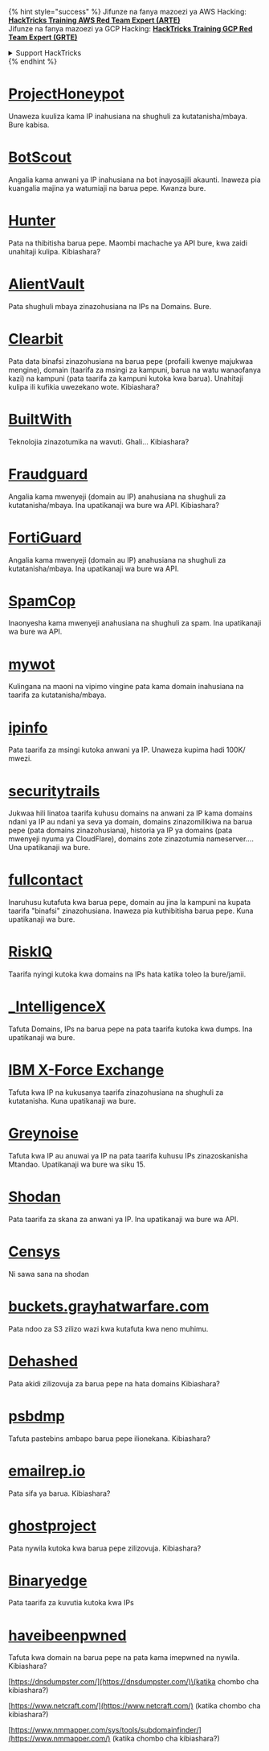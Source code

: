 {% hint style="success" %}
Jifunze na fanya mazoezi ya AWS Hacking:<img src="/.gitbook/assets/arte.png" alt="" data-size="line">[**HackTricks Training AWS Red Team Expert (ARTE)**](https://training.hacktricks.xyz/courses/arte)<img src="/.gitbook/assets/arte.png" alt="" data-size="line">\
Jifunze na fanya mazoezi ya GCP Hacking: <img src="/.gitbook/assets/grte.png" alt="" data-size="line">[**HackTricks Training GCP Red Team Expert (GRTE)**<img src="/.gitbook/assets/grte.png" alt="" data-size="line">](https://training.hacktricks.xyz/courses/grte)

<details>

<summary>Support HackTricks</summary>

* Angalia [**mpango wa usajili**](https://github.com/sponsors/carlospolop)!
* **Jiunge na** 💬 [**kikundi cha Discord**](https://discord.gg/hRep4RUj7f) au [**kikundi cha telegram**](https://t.me/peass) au **tufuatilie** kwenye **Twitter** 🐦 [**@hacktricks\_live**](https://twitter.com/hacktricks\_live)**.**
* **Shiriki mbinu za hacking kwa kuwasilisha PRs kwa** [**HackTricks**](https://github.com/carlospolop/hacktricks) na [**HackTricks Cloud**](https://github.com/carlospolop/hacktricks-cloud) github repos.

</details>
{% endhint %}


# [ProjectHoneypot](https://www.projecthoneypot.org/)

Unaweza kuuliza kama IP inahusiana na shughuli za kutatanisha/mbaya. Bure kabisa.

# [**BotScout**](http://botscout.com/api.htm)

Angalia kama anwani ya IP inahusiana na bot inayosajili akaunti. Inaweza pia kuangalia majina ya watumiaji na barua pepe. Kwanza bure.

# [Hunter](https://hunter.io/)

Pata na thibitisha barua pepe.
Maombi machache ya API bure, kwa zaidi unahitaji kulipa.
Kibiashara?

# [AlientVault](https://otx.alienvault.com/api)

Pata shughuli mbaya zinazohusiana na IPs na Domains. Bure.

# [Clearbit](https://dashboard.clearbit.com/)

Pata data binafsi zinazohusiana na barua pepe \(profaili kwenye majukwaa mengine\), domain \(taarifa za msingi za kampuni, barua na watu wanaofanya kazi\) na kampuni \(pata taarifa za kampuni kutoka kwa barua\).
Unahitaji kulipa ili kufikia uwezekano wote.
Kibiashara?

# [BuiltWith](https://builtwith.com/)

Teknolojia zinazotumika na wavuti. Ghali...
Kibiashara?

# [Fraudguard](https://fraudguard.io/)

Angalia kama mwenyeji \(domain au IP\) anahusiana na shughuli za kutatanisha/mbaya. Ina upatikanaji wa bure wa API.
Kibiashara?

# [FortiGuard](https://fortiguard.com/)

Angalia kama mwenyeji \(domain au IP\) anahusiana na shughuli za kutatanisha/mbaya. Ina upatikanaji wa bure wa API.

# [SpamCop](https://www.spamcop.net/)

Inaonyesha kama mwenyeji anahusiana na shughuli za spam. Ina upatikanaji wa bure wa API.

# [mywot](https://www.mywot.com/)

Kulingana na maoni na vipimo vingine pata kama domain inahusiana na taarifa za kutatanisha/mbaya.

# [ipinfo](https://ipinfo.io/)

Pata taarifa za msingi kutoka anwani ya IP. Unaweza kupima hadi 100K/ mwezi.

# [securitytrails](https://securitytrails.com/app/account)

Jukwaa hili linatoa taarifa kuhusu domains na anwani za IP kama domains ndani ya IP au ndani ya seva ya domain, domains zinazomilikiwa na barua pepe \(pata domains zinazohusiana\), historia ya IP ya domains \(pata mwenyeji nyuma ya CloudFlare\), domains zote zinazotumia nameserver....
Una upatikanaji wa bure.

# [fullcontact](https://www.fullcontact.com/)

Inaruhusu kutafuta kwa barua pepe, domain au jina la kampuni na kupata taarifa "binafsi" zinazohusiana. Inaweza pia kuthibitisha barua pepe. Kuna upatikanaji wa bure.

# [RiskIQ](https://www.spiderfoot.net/documentation/)

Taarifa nyingi kutoka kwa domains na IPs hata katika toleo la bure/jamii.

# [\_IntelligenceX](https://intelx.io/)

Tafuta Domains, IPs na barua pepe na pata taarifa kutoka kwa dumps. Ina upatikanaji wa bure.

# [IBM X-Force Exchange](https://exchange.xforce.ibmcloud.com/)

Tafuta kwa IP na kukusanya taarifa zinazohusiana na shughuli za kutatanisha. Kuna upatikanaji wa bure.

# [Greynoise](https://viz.greynoise.io/)

Tafuta kwa IP au anuwai ya IP na pata taarifa kuhusu IPs zinazoskanisha Mtandao. Upatikanaji wa bure wa siku 15.

# [Shodan](https://www.shodan.io/)

Pata taarifa za skana za anwani ya IP. Ina upatikanaji wa bure wa API.

# [Censys](https://censys.io/)

Ni sawa sana na shodan

# [buckets.grayhatwarfare.com](https://buckets.grayhatwarfare.com/)

Pata ndoo za S3 zilizo wazi kwa kutafuta kwa neno muhimu.

# [Dehashed](https://www.dehashed.com/data)

Pata akidi zilizovuja za barua pepe na hata domains
Kibiashara?

# [psbdmp](https://psbdmp.ws/)

Tafuta pastebins ambapo barua pepe ilionekana. Kibiashara?

# [emailrep.io](https://emailrep.io/key)

Pata sifa ya barua. Kibiashara?

# [ghostproject](https://ghostproject.fr/)

Pata nywila kutoka kwa barua pepe zilizovuja. Kibiashara?

# [Binaryedge](https://www.binaryedge.io/)

Pata taarifa za kuvutia kutoka kwa IPs

# [haveibeenpwned](https://haveibeenpwned.com/)

Tafuta kwa domain na barua pepe na pata kama imepwned na nywila. Kibiashara?

[https://dnsdumpster.com/](https://dnsdumpster.com/)\(katika chombo cha kibiashara?\)

[https://www.netcraft.com/](https://www.netcraft.com/) \(katika chombo cha kibiashara?\)

[https://www.nmmapper.com/sys/tools/subdomainfinder/](https://www.nmmapper.com/) \(katika chombo cha kibiashara?\)
